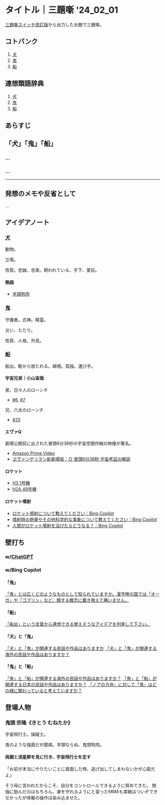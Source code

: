 # タイトル｜三題噺 '24_02_01

[三題噺スイッチ改訂版](https://mayoi.tokyo/switch/switch2.html)から出力したお題で三題噺。

## コトバンク

1. [犬](https://kotobank.jp/word/%E7%8A%AC-435259)
2. [鬼](https://kotobank.jp/word/%E9%AC%BC-40829)
3. [船](https://kotobank.jp/word/%E8%88%B9-125569)

## 連想類語辞典

1. [犬](https://renso-ruigo.com/word/%E7%8A%AC)
2. [鬼](https://renso-ruigo.com/word/%E9%AC%BC)
3. [船](https://renso-ruigo.com/word/%E8%88%B9)

## あらすじ

## 「犬」「鬼」「船」

### ...

### ...

---

## 発想のメモや反省として

...

## アイデアノート

### [犬](https://kotobank.jp/word/%E7%8A%AC-435259)

動物。

立場。

性質。忠誠、忠実。飼われている、手下、愛玩。

#### 熟語

- [羊頭狗肉](https://imidas.jp/fourchars/detail/X-01-S-40-1-0005.html#:~:text=%E3%82%88%E3%81%86%E3%81%A8%E3%81%86%E3%81%8F%E3%81%AB%E3%81%8F,%E3%81%8C%E3%81%9D%E3%82%8C%E3%81%AB%E3%81%A8%E3%82%82%E3%81%AA%E3%82%8F%E3%81%AA%E3%81%84%E3%81%93%E3%81%A8%E3%80%82)

### [鬼](https://kotobank.jp/word/%E9%AC%BC-40829)

守護者。式神。精霊。

災い、たたり。

性質、人格、外見。

### [船](https://kotobank.jp/word/%E8%88%B9-125569)

船出。軛から放たれる。越境。孤独。運び手。

#### 宇宙兄弟｜小山宙哉

弟、日々人のローンチ

- [#6](https://kc.kodansha.co.jp/product?item=0000013928), [#7](https://kc.kodansha.co.jp/product?item=0000013958)

兄、六太のローンチ

- [#25](https://kc.kodansha.co.jp/product?item=0000018627)

#### エヴァQ

劇場公開前に出された冒頭6分38秒の宇宙空間作戦の映像が著名。

- [Amazon Prime Video](https://www.amazon.co.jp/gp/video/detail/B08QKN4WGD/ref=atv_dp_share_cu_r)
- [ヱヴァンゲリヲン新劇場版：Ｑ 冒頭6分38秒 宇宙考証の解説](https://ssl.fpark.tmu.ac.jp/discussion_q.html)

#### ロケット

- [H3 1号機](https://www.youtube.com/watch?v=gy8cCGATE08)
- [H2A 48号機](https://www.youtube.com/live/_RPOiyKN59A?si=-hfgComC07DBsL-T)

#### ロケット噴射

- [ロケット噴射について教えてください｜Bing Copilot](https://sl.bing.net/cKWxaD4FGTY)
- [噴射時の熱量やその他科学的な事象について教えてください｜Bing Copilot](https://sl.bing.net/emnVX3qwcdo)
- [人間がロケット噴射を浴びたらどうなる？｜Bing Copilot](https://sl.bing.net/dDwKCMTgB4K)

## 壁打ち

### w/[ChatGPT](https://chat.openai.com/share/4edd16d0-0bbf-4a39-96b1-f4fb9782b210)

### w/Bing Copilot

#### 「鬼」

[「鬼」とは広くどのようなものとして知られていますか。漢字圏の国では「オーガ」や「ゴブリン」など、類する概念に置き換えて構いません。](https://sl.bing.net/i3kl3aFuVtA)

#### 「船」

[「船出」という言葉から連想できる使えそうなアイデアを列挙して下さい。](https://sl.bing.net/fmSNlzkIOO)

#### 「犬」と「鬼」

[「犬」と「鬼」が関連する民話や作品はありますか](https://sl.bing.net/tF6Crdnxmu)
[「犬」と「鬼」が関連する海外の民話や作品はありますか？](https://sl.bing.net/jIABOreOkRo)

#### 「鬼」と「船」

[「鬼」と「船」が関連する海外の民話や作品はありますか？](https://sl.bing.net/fymNcYe9b1o)
[「鬼」と「船」が関連する日本の民話や作品はありますか？](https://sl.bing.net/cHIMh5ev2mi)
[「ノアの方舟」に対して「鬼」はどの様に関わっていると考えていますか？](https://sl.bing.net/hOvAATX6ftY)

## 登場人物

### 鬼頭 宗隆《きとう むねたか》

宇宙飛行士。操縦士。

鬼のような強面だが臆病。羊頭ならぬ、鬼頭狗肉。

#### 両親と流星群を見に行き、宇宙飛行士を志す

「お前が本当にやりたいことに直面した時、逃げ出してしまわないかが心配だよ」

そう母に言われたからこそ、自分をコントロールできるように努めてきた。
勉強に励んだのはもちろん、身を守れるようにと習ったMMAも実戦はついぞできなかったが体躯の操作は染み込ませた。
